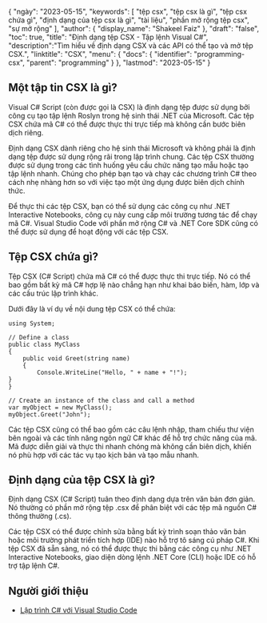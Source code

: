 {
"ngày": "2023-05-15",
  "keywords": [
"tệp csx",
"tệp csx là gì",
"tệp csx chứa gì",
"định dạng của tệp csx là gì",
"tài liệu",
"phần mở rộng tệp csx",
"sự mở rộng"
],
  "author": {
"display_name": "Shakeel Faiz"
},
"draft": "false",
"toc": true,
"title": "Định dạng tệp CSX - Tập lệnh Visual C#",
  "description":"Tìm hiểu về định dạng CSX và các API có thể tạo và mở tệp CSX.",
  "linktitle": "CSX",
  "menu": {
    "docs": {
      "identifier": "programming-csx",
      "parent": "programming"
}
},
"lastmod": "2023-05-15"
}

## Một tập tin CSX là gì?

Visual C# Script (còn được gọi là CSX) là định dạng tệp được sử dụng bởi công cụ tạo tập lệnh Roslyn trong hệ sinh thái .NET của Microsoft. Các tệp CSX chứa mã C# có thể được thực thi trực tiếp mà không cần bước biên dịch riêng.

Định dạng CSX dành riêng cho hệ sinh thái Microsoft và không phải là định dạng tệp được sử dụng rộng rãi trong lập trình chung. Các tệp CSX thường được sử dụng trong các tình huống yêu cầu chức năng tạo mẫu hoặc tạo tập lệnh nhanh. Chúng cho phép bạn tạo và chạy các chương trình C# theo cách nhẹ nhàng hơn so với việc tạo một ứng dụng được biên dịch chính thức.

Để thực thi các tệp CSX, bạn có thể sử dụng các công cụ như .NET Interactive Notebooks, công cụ này cung cấp môi trường tương tác để chạy mã C#. Visual Studio Code với phần mở rộng C# và .NET Core SDK cũng có thể được sử dụng để hoạt động với các tệp CSX.

## Tệp CSX chứa gì?

Tệp CSX (C# Script) chứa mã C# có thể được thực thi trực tiếp. Nó có thể bao gồm bất kỳ mã C# hợp lệ nào chẳng hạn như khai báo biến, hàm, lớp và các cấu trúc lập trình khác.

Dưới đây là ví dụ về nội dung tệp CSX có thể chứa:

```
using System;

// Define a class
public class MyClass
{
    public void Greet(string name)
    {
        Console.WriteLine("Hello, " + name + "!");
}
}

// Create an instance of the class and call a method
var myObject = new MyClass();
myObject.Greet("John");

```

Các tệp CSX cũng có thể bao gồm các câu lệnh nhập, tham chiếu thư viện bên ngoài và các tính năng ngôn ngữ C# khác để hỗ trợ chức năng của mã. Mã được diễn giải và thực thi nhanh chóng mà không cần biên dịch, khiến nó phù hợp với các tác vụ tạo kịch bản và tạo mẫu nhanh.

## Định dạng của tệp CSX là gì?

Định dạng CSX (C# Script) tuân theo định dạng dựa trên văn bản đơn giản. Nó thường có phần mở rộng tệp .csx để phân biệt với các tệp mã nguồn C# thông thường (.cs).

Các tệp CSX có thể được chỉnh sửa bằng bất kỳ trình soạn thảo văn bản hoặc môi trường phát triển tích hợp (IDE) nào hỗ trợ tô sáng cú pháp C#. Khi tệp CSX đã sẵn sàng, nó có thể được thực thi bằng các công cụ như .NET Interactive Notebooks, giao diện dòng lệnh .NET Core (CLI) hoặc IDE có hỗ trợ tập lệnh C#.

## Người giới thiệu
* [Lập trình C# với Visual Studio Code](https://code.visualstudio.com/docs/languages/csharp)

